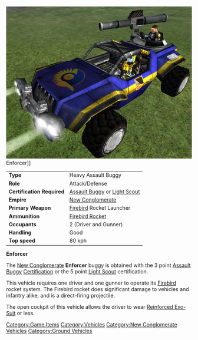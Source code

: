 ![](images/Enforcer.jpg "fig:Enforcer.jpg") Enforcer\]\]

|                            |                                                                                                         |
| -------------------------- | ------------------------------------------------------------------------------------------------------- |
| **Type**                   | Heavy Assault Buggy                                                                                     |
| **Role**                   | Attack/Defense                                                                                          |
| **Certification Required** | [Assault Buggy](<Assault_Buggy_(Certification)> "wikilink") or [Light Scout](Light_Scout.md "wikilink") |
| **Empire**                 | [New Conglomerate](New_Conglomerate.md "wikilink")                                                      |
| **Primary Weapon**         | [Firebird](Firebird.md "wikilink") Rocket Launcher                                                      |
| **Ammunition**             | [Firebird Rocket](Firebird_Rocket.md "wikilink")                                                        |
| **Occupants**              | 2 (Driver and Gunner)                                                                                   |
| **Handling**               | Good                                                                                                    |
| **Top speed**              | 80 kph                                                                                                  |

**Enforcer**

The [New Conglomerate](New_Conglomerate.md "wikilink") **Enforcer** buggy
is obtained with the 3 point [Assault
Buggy](<Assault_Buggy_(Certification)> "wikilink")
[Certification](Certification.md "wikilink") or the 5 point [Light
Scout](Light_Scout.md "wikilink") certification.

This vehicle requires one driver and one gunner to operate its
[Firebird](Firebird.md "wikilink") rocket system. The Firebird rocket does
significant damage to vehicles and infantry alike, and is a
direct-firing projectile.

The open cockpit of this vehicle allows the driver to wear [Reinforced
Exo-Suit](Reinforced_Exo.$1.md "wikilink") or less.

[Category:Game Items](Category:Game_Items.md "wikilink")
[Category:Vehicles](Category:Vehicles.md "wikilink") [Category:New
Conglomerate Vehicles](Category:New_Conglomerate_Vehicles.md "wikilink")
[Category:Ground Vehicles](Category:Ground_Vehicles.md "wikilink")

